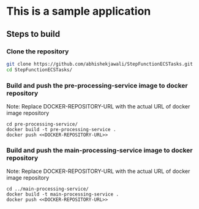 # This is a sample application

## Steps to build

### Clone the repository
```sh
git clone https://github.com/abhishekjawali/StepFunctionECSTasks.git
cd StepFunctionECSTasks/
```

### Build and push the pre-processing-service image to docker repository
Note: Replace DOCKER-REPOSITORY-URL with the actual URL of docker image repository
```
cd pre-processing-service/
docker build -t pre-processing-service .
docker push <<DOCKER-REPOSITORY-URL>>
```

### Build and push the main-processing-service image to docker repository
Note: Replace DOCKER-REPOSITORY-URL with the actual URL of docker image repository
```
cd ../main-processing-service/
docker build -t main-processing-service .
docker push <<DOCKER-REPOSITORY-URL>>
```